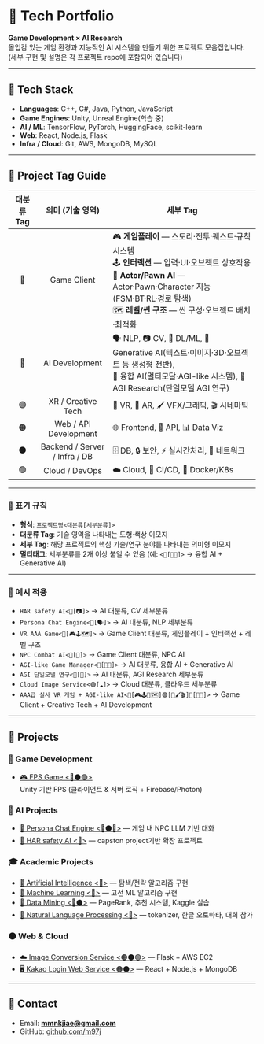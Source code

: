 # 🧠 Tech Portfolio
**Game Development × AI Research**  
몰입감 있는 게임 환경과 지능적인 AI 시스템을 만들기 위한 프로젝트 모음집입니다.  
(세부 구현 및 설명은 각 프로젝트 repo에 포함되어 있습니다)

---

## 🧰 Tech Stack
- **Languages**: C++, C#, Java, Python, JavaScript  
- **Game Engines**: Unity, Unreal Engine(학습 중)  
- **AI / ML**: TensorFlow, PyTorch, HuggingFace, scikit-learn  
- **Web**: React, Node.js, Flask  
- **Infra / Cloud**: Git, AWS, MongoDB, MySQL  


---
## 🔖 Project Tag Guide
<table>
<thead>
<tr>
<th align="center">대분류 Tag</th>
<th align="center">의미 (기술 영역)</th>
<th align="center">세부 Tag</th>
</tr>
</thead>
<tbody>
<tr>
<td align="center">🔷</td>
<td align="center">Game Client</td>
<td align="left">
🎮 <b>게임플레이</b> — 스토리·전투·퀘스트·규칙 시스템<br>
🕹 <b>인터랙션</b> — 입력·UI·오브젝트 상호작용<br>
🎯 <b>Actor/Pawn AI</b> — Actor·Pawn·Character 지능(FSM·BT·RL·경로 탐색)<br>
🗺 <b>레벨/씬 구조</b> — 씬 구성·오브젝트 배치·최적화
</td>
</tr>
<tr>
<td align="center">🔴</td>
<td align="center">AI Development</td>
<td align="left">
🗣 NLP, 📷 CV, 🧠 DL/ML, 🎨 Generative AI(텍스트·이미지·3D·오브젝트 등 생성형 전반),<br>
🔀 융합 AI(멀티모달·AGI-like 시스템), 🤖 AGI Research(단일모델 AGI 연구)
</td>
</tr>
<tr>
<td align="center">🟣</td>
<td align="center">XR / Creative Tech</td>
<td align="left">
🥽 VR, 📱 AR, 🖌 VFX/그래픽, 🎬 시네마틱
</td>
</tr>
<tr>
<td align="center">🟠</td>
<td align="center">Web / API Development</td>
<td align="left">
🌐 Frontend, 🔌 API, 📊 Data Viz
</td>
</tr>
<tr>
<td align="center">⚫</td>
<td align="center">Backend / Server / Infra / DB</td>
<td align="left">
🗄 DB, 🔒 보안, ⚡ 실시간처리, 📡 네트워크
</td>
</tr>
<tr>
<td align="center">🟢</td>
<td align="center">Cloud / DevOps</td>
<td align="left">
☁️ Cloud, 🔄 CI/CD, 🐳 Docker/K8s
</td>
</tr>
</tbody>
</table>

---

### 📌 표기 규칙
- **형식**: `프로젝트명<대분류[세부분류]>`
- **대분류 Tag**: 기술 영역을 나타내는 도형·색상 이모지
- **세부 Tag**: 해당 프로젝트의 핵심 기술/연구 분야를 나타내는 의미형 이모지
- **멀티태그**: 세부분류를 2개 이상 붙일 수 있음 (예: `<🔴[🔀🎨]>` → 융합 AI + Generative AI)

---

### 📌 예시 적용
- `HAR safety AI<🔴[📷]>` → AI 대분류, CV 세부분류  
- `Persona Chat Engine<🔴[🗣]>` → AI 대분류, NLP 세부분류  
- `VR AAA Game<🔷[🎮🕹🗺]>` → Game Client 대분류, 게임플레이 + 인터랙션 + 레벨 구조  
- `NPC Combat AI<🔷[🎯]>` → Game Client 대분류, NPC AI  
- `AGI-like Game Manager<🔴[🔀🎨]>` → AI 대분류, 융합 AI + Generative AI
- `AGI 단일모델 연구<🔴[🤖]>` → AI 대분류, AGI Research 세부분류  
- `Cloud Image Service<🟢[☁️]>` → Cloud 대분류, 클라우드 세부분류  
- `AAA급 실사 VR 게임 + AGI-like AI<🔷[🎮🕹🎯🗺]🟣[🥽🖌🎬]🔴[🔀🎨]>` → Game Client + Creative Tech + AI Development


---
## 🚀 Projects

### 🔷 Game Development
- [🎮 FPS Game <🔷⚫🟢>](https://github.com/m97j/fpsgame)  
  Unity 기반 FPS (클라이언트 & 서버 로직 + Firebase/Photon)

### 🔴 AI Projects
- [🤖 Persona Chat Engine <🔴⚫🔷>](https://github.com/m97j/persona-chat-engine) — 게임 내 NPC LLM 기반 대화
- [🤖 HAR safety AI <🔴>](https://github.com/m97j/har-safety-ai) — capston project기반 확장 프로젝트

### 🎓 Academic Projects  
- [📘 Artificial Intelligence <🔴>](https://github.com/m97j/pacman-ai) — 탐색/전략 알고리즘 구현  
- [📘 Machine Learning <🔴>](https://github.com/m97j/ml-assignments) — 고전 ML 알고리즘 구현  
- [📘 Data Mining <🔴⚫>](https://github.com/m97j/dm-assignments) — PageRank, 추천 시스템, Kaggle 실습  
- [📘 Natural Language Processing <🔴>](https://github.com/m97j/nlp-assignments) — tokenizer, 한글 오토마타, 대회 참가  

### 🟠 Web & Cloud
- [☁️ Image Conversion Service <🟠⚫🟢>](https://github.com/m97j/cloudapp) — Flask + AWS EC2  
- [🖥️ Kakao Login Web Service <🟠⚫>](https://github.com/m97j/WSD4_kakao_login_auth) — React + Node.js + MongoDB  

---

## 📩 Contact
- Email: **mmnkjiae@gmail.com**  
- GitHub: [github.com/m97j](https://github.com/m97j)  
